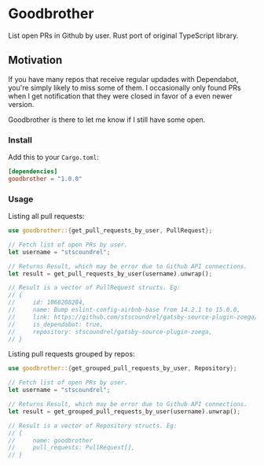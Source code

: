 # Goodbrother

List open PRs in Github by user. Rust port of original TypeScript library.

## Motivation

If you have many repos that receive regular updades with Dependabot, you're simply likely to miss some of them. I occasionally only found PRs when I get notification that they were closed in favor of a even newer version.

Goodbrother is there to let me know if I still have some open.

### Install

Add this to your `Cargo.toml`:

```toml
[dependencies]
goodbrother = "1.0.0"
```

### Usage

Listing all pull requests:

```rust
use goodbrother::{get_pull_requests_by_user, PullRequest};

// Fetch list of open PRs by user.
let username = "stscoundrel";

// Returns Result, which may be error due to Github API connections.
let result = get_pull_requests_by_user(username).unwrap();

// Result is a vector of PullRequest structs. Eg:
// {
//     id: 1068208284,
//     name: Bump eslint-config-airbnb-base from 14.2.1 to 15.0.0,
//     link: https://github.com/stscoundrel/gatsby-source-plugin-zoega/pull/18,
//     is_dependabot: true,
//     repository: stscoundrel/gatsby-source-plugin-zoega,
// }
```

Listing pull requests grouped by repos:

```rust
use goodbrother::{get_grouped_pull_requests_by_user, Repository};

// Fetch list of open PRs by user.
let username = "stscoundrel";

// Returns Result, which may be error due to Github API connections.
let result = get_grouped_pull_requests_by_user(username).unwrap();

// Result is a vector of Repository structs. Eg:
// {
//     name: goodbrother
//     pull_requests: PullRequest[],
// }
```